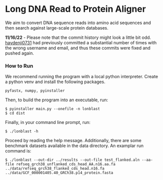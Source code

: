 # Long DNA Read to Protein Aligner

We aim to convert DNA sequence reads into amino acid sequences and then search against large-scale protein databases.

**11/16/22** - Please note that the commit history might look a little bit odd. [haydenji0731](https://github.com/haydenji0731) had previously committed a substantial number of times with the wrong username and email, and thus these commits were fixed and pushed again.

### How to Run ###

We recommend running the program with a local python interpreter. Create a python venv and install the following packages. 

```
pyfastx, numpy, pyinstaller
```

Then, to build the program into an executable, run:

```
$ pyinstaller main.py --onefile -n lonblast
$ cd dist
```

Finally, in your command line prompt, run:

```
$ ./lonblast -h
```
Proceed by reading the help message. Additionally, there are some benchmark datasets available in the data directory. An examplar run command is:

```
$ ./lonblast --out-dir ../results --out-file test_flanked.aln --aa-file refseq_grch38_unflanked_cds_head_AA.n16.aa.fa ../data/refseq_grch38_flanked_cds_head.n16.fa ../data/GCF_000001405.40_GRCh38.p14_protein.fasta
```


